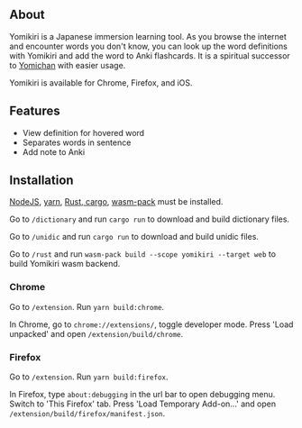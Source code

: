 ## About

Yomikiri is a Japanese immersion learning tool. As you browse the internet and encounter words you don't know, you can look up the word definitions with Yomikiri and add the word to Anki flashcards. It is a spiritual successor to [Yomichan](https://github.com/FooSoft/yomichan) with easier usage.

Yomikiri is available for Chrome, Firefox, and iOS.

## Features
- View definition for hovered word
- Separates words in sentence
- Add note to Anki

## Installation

[NodeJS](https://nodejs.org/en/download), [yarn](https://classic.yarnpkg.com/lang/en/docs/install), [Rust, cargo](https://www.rust-lang.org/tools/install), [wasm-pack](https://rustwasm.github.io/wasm-pack/installer/) must be installed.

Go to `/dictionary` and run `cargo run` to download and build dictionary files.

Go to `/unidic` and run `cargo run` to download and build unidic files.

Go to `/rust` and run `wasm-pack build --scope yomikiri --target web` to build Yomikiri wasm backend.

### Chrome

Go to `/extension`. Run `yarn build:chrome`.

In Chrome, go to `chrome://extensions/`, toggle developer mode. Press 'Load unpacked' and open `/extension/build/chrome`.

### Firefox

Go to `/extension`. Run `yarn build:firefox`.

In Firefox, type `about:debugging` in the url bar to open debugging menu. Switch to 'This Firefox' tab. Press 'Load Temporary Add-on...' and open `/extension/build/firefox/manifest.json`.
